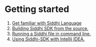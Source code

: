 # Getting started

1. [Get familiar with Siddhi Language](https://siddhi-io.github.io/siddhi/documentation/siddhi-4.x/quckstart-4.x/)
2. [Building Siddhi SDK from the source.](build-from-source)
3. [Running a Siddhi file in command line.](run-a-siddhi-file)
4. [Using Siddhi-SDK with Intellij IDEA.](https://github.com/siddhi-io/siddhi-plugin-idea/blob/master/README.md)

